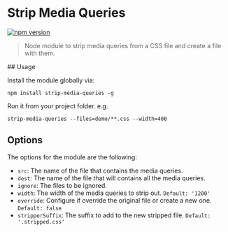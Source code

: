 # Strip Media Queries

[![npm version](https://badge.fury.io/js/strip-media-queries.svg)](https://badge.fury.io/js/strip-media-queries)

> Node module to strip media queries from a CSS file and create a file with them.

## Usage

Install the module globally via:

```shell
npm install strip-media-queries -g
```

Run it from your project folder. e.g.

```shell
strip-media-queries --files=demo/**.css --width=400
```

## Options

The options for the module are the following:

- `src`: The name of the file that contains the media queries.
- `dest`: The name of the file that will contains all the media queries.
- `ignore`: The files to be ignored.
- `width`: The width of the media queries to strip out. `Default: '1200'`
- `override`: Configure if override the original file or create a new one. `Default: false`
- `stripperSuffix`: The suffix to add to the new stripped file. `Default: '.stripped.css'`
